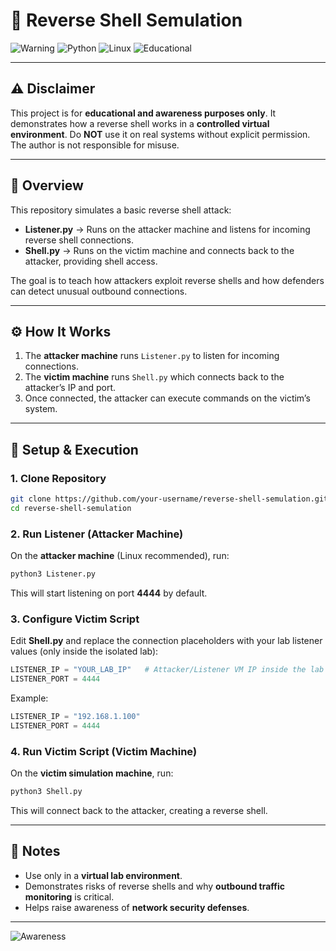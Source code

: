 # 🐚 Reverse Shell Semulation

![Warning](https://img.shields.io/badge/Security-Awareness-red?style=for-the-badge\&logo=hackaday)
![Python](https://img.shields.io/badge/Python-3.x-blue?style=for-the-badge\&logo=python)
![Linux](https://img.shields.io/badge/Linux-Compatible-yellow?style=for-the-badge\&logo=linux)
![Educational](https://img.shields.io/badge/Use-Educational-green?style=for-the-badge\&logo=bookstack)

---

## ⚠️ Disclaimer

This project is for **educational and awareness purposes only**. It demonstrates how a reverse shell works in a **controlled virtual environment**. Do **NOT** use it on real systems without explicit permission. The author is not responsible for misuse.

---

## 📝 Overview

This repository simulates a basic reverse shell attack:

* **Listener.py** → Runs on the attacker machine and listens for incoming reverse shell connections.
* **Shell.py** → Runs on the victim machine and connects back to the attacker, providing shell access.

The goal is to teach how attackers exploit reverse shells and how defenders can detect unusual outbound connections.

---

## ⚙️ How It Works

1. The **attacker machine** runs `Listener.py` to listen for incoming connections.
2. The **victim machine** runs `Shell.py` which connects back to the attacker’s IP and port.
3. Once connected, the attacker can execute commands on the victim’s system.

---

## 🚀 Setup & Execution

### 1. Clone Repository

```bash
git clone https://github.com/your-username/reverse-shell-semulation.git
cd reverse-shell-semulation
```

### 2. Run Listener (Attacker Machine)

On the **attacker machine** (Linux recommended), run:

```bash
python3 Listener.py
```

This will start listening on port **4444** by default.

### 3. Configure Victim Script

Edit **Shell.py** and replace the connection placeholders with your lab listener values (only inside the isolated lab):

```python
LISTENER_IP = "YOUR_LAB_IP"   # Attacker/Listener VM IP inside the lab
LISTENER_PORT = 4444
```

Example:

```python
LISTENER_IP = "192.168.1.100"
LISTENER_PORT = 4444
```

### 4. Run Victim Script (Victim Machine)

On the **victim simulation machine**, run:

```bash
python3 Shell.py
```

This will connect back to the attacker, creating a reverse shell.

---

## 📌 Notes

* Use only in a **virtual lab environment**.
* Demonstrates risks of reverse shells and why **outbound traffic monitoring** is critical.
* Helps raise awareness of **network security defenses**.

---

![Awareness](https://img.shields.io/badge/Cybersecurity-Awareness-orange?style=for-the-badge\&logo=shield)
